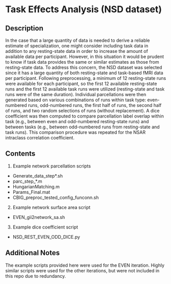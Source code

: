 # Task Effects Analysis (NSD dataset)

## Description
In the case that a large quantity of data is needed to derive a reliable estimate of specialization, one might consider including task data in addition to any resting-state data in order to increase the amount of available data per participant. However, in this situation it would be prudent to know if task data provides the same or similar estimates as those from resting-state data. To address this concern, the NSD dataset was selected since it has a large quantity of both resting-state and task-based fMRI data per participant. Following preprocessing, a minimum of 12 resting-state runs were available for each participant, so the first 12 available resting-state runs and the first 12 available task runs were utilized (resting-state and task runs were of the same duration). Individual parcellations were then generated based on various combinations of runs within task type: even-numbered runs, odd-numbered runs, the first half of runs, the second half of runs, and two random selections of runs (without replacement). A dice coefficient was then computed to compare parcellation label overlap within task (e.g., between even and odd-numbered resting-state runs) and between tasks (e.g., between odd-numbered runs from resting-state and task runs). This comparison procedure was repeated for the NSAR intraclass correlation coefficient.

## Contents
1. Example network parcellation scripts
 * Generate_data_step*.sh
 * parc_step_*.m 
 * HungarianMatching.m
 * Params_Final.mat
 * CBIG_preproc_tested_config_funconn.sh

2. Example network surface area script
 * EVEN_gii2network_sa.sh
 
3. Example dice coefficient script
 * NSD_REST_EVEN_ODD_DICE.py

## Additional Notes
The example scripts provided here were used for the EVEN iteration. Highly similar scripts were used for the other iterations, but were not included in this repo due to redundancy.
